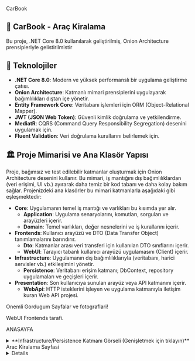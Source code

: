 CarBook 

## 🚗 CarBook - Araç Kiralama

Bu proje, .NET Core 8.0 kullanılarak geliştirilmiş, Onion Architecture prensipleriyle gelistirilmistir

## 🚀 Teknolojiler
* **.NET Core 8.0**: Modern ve yüksek performanslı bir uygulama geliştirme çatısı.
* **Onion Architecture**: Katmanlı mimari prensiplerini uygulayarak bağımlılıkları dıştan içe yönetir.
* **Entity Framework Core**: Veritabanı işlemleri için ORM (Object-Relational Mapper).
* **JWT (JSON Web Token)**: Güvenli kimlik doğrulama ve yetkilendirme.
* **MediatR**: CQRS (Command Query Responsibility Segregation) desenini uygulamak için.
* **Fluent Validation**: Veri doğrulama kurallarını belirlemek için.


## 🏛️ Proje Mimarisi ve Ana Klasör Yapısı

Proje, bağımsız ve test edilebilir katmanlar oluşturmak için Onion Architecture desenini kullanır. Bu mimari, iş mantığını dış bağımlılıklardan (veri erişimi, UI vb.) ayırarak daha temiz bir kod tabanı ve daha kolay bakım sağlar. Projenizdeki ana klasörler bu mimari katmanlarla aşağıdaki gibi eşleşmektedir:

* **Core**: Uygulamanın temel iş mantığı ve varlıkları bu kısımda yer alır.
    * **Application**: Uygulama senaryolarını, komutları, sorguları ve arayüzleri içerir.
    * **Domain**: Temel varlıkları, değer nesnelerini ve iş kurallarını içerir.
* **Frontends**: Kullanıcı arayüzü ve DTO (Data Transfer Object) tanımlamalarını barındırır.
    * **Dto**: Katmanlar arası veri transferi için kullanılan DTO sınıflarını içerir.
    * **WebUI**: Tarayıcı tabanlı kullanıcı arayüzü uygulamasını (Client) içerir.
* **Infrastructure**: Uygulamanın dış bağımlılıklarıyla (veritabanı, harici servisler vb.) etkileşimini yönetir.
    * **Persistence**: Veritabanı erişim katmanı; DbContext, repository uygulamaları ve geçişleri içerir.
* **Presentation**: Son kullanıcıya sunulan arayüz veya API katmanını içerir.
    * **WebApi**: HTTP isteklerini işleyen ve uygulama katmanıyla iletişim kuran Web API projesi.
 
Onemli Gordugum Sayfalar ve fotograflari!

WebUI Frontends tarafi.

ANASAYFA
<details>
   <summary>**Infrastructure/Persistence Katmanı Görseli (Genişletmek için tıklayın)**</summary>

  <img width="1920" height="6239" alt="Home" src="https://github.com/user-attachments/assets/062a5f71-ff5e-4bee-9b15-7cdc4f720861" />

</details>
Arac Kiralama Sayfasi 
<details>
   <img width="1445" height="789" alt="image" src="https://github.com/user-attachments/assets/0328908b-4125-4652-ad0a-35329e80b2a8" />

</details>
